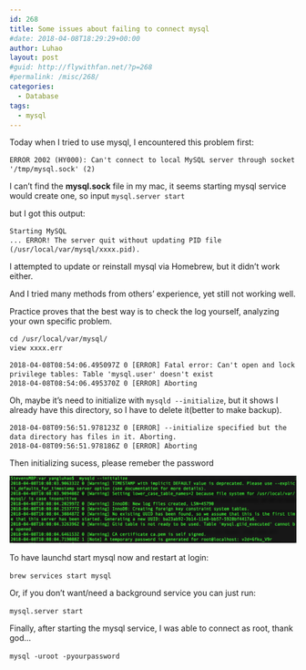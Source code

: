 ```yaml
---
id: 268
title: Some issues about failing to connect mysql
#date: 2018-04-08T18:29:29+00:00
author: Luhao
layout: post
#guid: http://flywithfan.net/?p=268
#permalink: /misc/268/
categories:
  - Database
tags:
  - mysql
---
```

Today when I tried to use mysql, I encountered this problem first:

<pre class="line-numbers prism-highlight" data-start="1"><code class="language-sh">ERROR 2002 (HY000): Can't connect to local MySQL server through socket '/tmp/mysql.sock' (2)
</code></pre>

I can&#8217;t find the **mysql.sock** file in my mac, it seems starting mysql service would create one, so input `mysql.server start`

but I got this output:

<pre class="line-numbers prism-highlight" data-start="1"><code class="language-sh">Starting MySQL
... ERROR! The server quit without updating PID file (/usr/local/var/mysql/xxxx.pid).
</code></pre>

I attempted to update or reinstall mysql via Homebrew, but it didn&#8217;t work either.
  
And I tried many methods from others&#8217; experience, yet still not working well.

Practice proves that the best way is to check the log yourself, analyzing your own specific problem.

<pre class="line-numbers prism-highlight" data-start="1"><code class="language-sh">cd /usr/local/var/mysql/
view xxxx.err
</code></pre>

<pre class="line-numbers prism-highlight" data-start="1"><code class="language-sh">2018-04-08T08:54:06.495097Z 0 [ERROR] Fatal error: Can't open and lock privilege tables: Table 'mysql.user' doesn't exist
2018-04-08T08:54:06.495370Z 0 [ERROR] Aborting
</code></pre>

Oh, maybe it&#8217;s need to initialize with `mysqld --initialize`, but it shows I already have this directory, so I have to delete it(better to make backup).

<pre class="line-numbers prism-highlight" data-start="1"><code class="language-sh">2018-04-08T09:56:51.978123Z 0 [ERROR] --initialize specified but the data directory has files in it. Aborting.
2018-04-08T09:56:51.978186Z 0 [ERROR] Aborting
</code></pre>

Then initializing sucess, please remeber the password

![](/assets/img/uploads/2018/1.png)

To have launchd start mysql now and restart at login:
   
`brew services start mysql`
  
Or, if you don&#8217;t want/need a background service you can just run:
   
`mysql.server start`

Finally, after starting the mysql service, I was able to connect as root, thank god&#8230;

`mysql -uroot -pyourpassword`